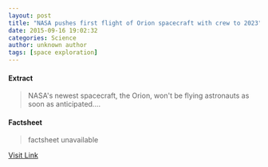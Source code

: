 ```yaml
---
layout: post
title: "NASA pushes first flight of Orion spacecraft with crew to 2023"
date: 2015-09-16 19:02:32
categories: Science
author: unknown author
tags: [space exploration]
---
```



#### Extract
>NASA's newest spacecraft, the Orion, won't be flying astronauts as soon as anticipated....

#### Factsheet
>factsheet unavailable

[Visit Link](http://phys.org/news/2015-09-nasa-flight-orion-spacecraft-crew.html)


